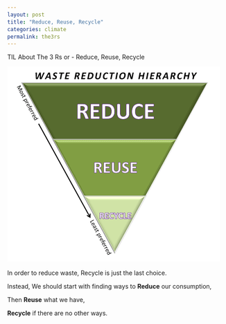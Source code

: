 ```yaml
---
layout: post
title: "Reduce, Reuse, Recycle"
categories: climate
permalink: the3rs
---
```


TIL About The 3 Rs or - Reduce, Reuse, Recycle

<img src="/assets/img/posts/wastereductionhierarchy.gif" class='img-center'>

In order to reduce waste, Recycle is just the last choice.

Instead, We should start with finding ways to **Reduce** our consumption, 

Then **Reuse** what we have, 

**Recycle** if there are no other ways.
